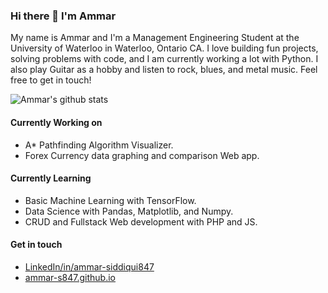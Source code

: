 ### Hi there 👋 I'm Ammar

<!--
**ammar-s847/ammar-s847** is a ✨ _special_ ✨ repository because its `README.md` (this file) appears on your GitHub profile.

Here are some ideas to get you started:

- 🔭 I’m currently working on ...
- 🌱 I’m currently learning ...
- 👯 I’m looking to collaborate on ...
- 🤔 I’m looking for help with ...
- 💬 Ask me about ...
- 📫 How to reach me: ...
- 😄 Pronouns: ...
- ⚡ Fun fact: ...
-->

My name is Ammar and I'm a Management Engineering Student at the University of Waterloo in Waterloo, Ontario CA. I love building fun projects, solving problems with code, and I am currently working a lot with Python. I also play Guitar as a hobby and listen to rock, blues, and metal music. Feel free to get in touch!

![Ammar's github stats](https://github-readme-stats.vercel.app/api?username=ammar-s847&show_icons=true) <!-- &bg_color=9842f5&text_color=ffffff&title_color=ffffff&icon_color=ffffff -->

#### Currently Working on
* A* Pathfinding Algorithm Visualizer.
* Forex Currency data graphing and comparison Web app.
<!--
* Markov Chain Project
* PHP CRUD Web app
* Sentiment Analysis Project
-->

#### Currently Learning
* Basic Machine Learning with TensorFlow.
* Data Science with Pandas, Matplotlib, and Numpy.
* CRUD and Fullstack Web development with PHP and JS.

#### Get in touch
* <a href="https://www.linkedin.com/in/ammar-siddiqui847" target="_blank">LinkedIn/in/ammar-siddiqui847</a>
* <a href="https://ammar-s847.github.io" target="_blank">ammar-s847.github.io</a>
